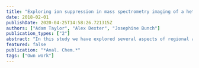 ```yaml
---
title: "Exploring ion suppression in mass spectrometry imaging of a heterogeneous tissue"
date: 2018-02-01
publishDate: 2020-04-25T14:58:26.721315Z
authors: ["Adam Taylor", "Alex Dexter", "Josephine Bunch"]
publication_types: ["2"]
abstract: "In this study we have explored several aspects of regional analyte suppression in mass spectrometry imaging of a heterogeneous sample; transverse cryosections of mouse brain. Olanzapine was homogeneously coated across the section prior to DESI and MALDI mass spectrometry imaging. We employed the concept of a tissue extinction coefficient (TEC) to assess suppression of an analyte on tissue relative to its intensity in an off tissue region. We expanded the use of TEC, by first segmenting anatomical regions using graph-cuts clustering, and calculating a TEC for each cluster. The single ion image of the olanzapine [M+H]+ ion was seen to vary considerably across the image, with anatomical features such as the white matter and hippocampus visible. While trends in regional ion suppression were conserved across MSI modalities, significant changes in the magnitude of relative regional suppression effects between techniques were seen. Notably the intensity of olanzapine was less suppressed in DESI than for MALDI. In MALDI MSI, significant differences in the concentration dependence of regional TECs were seen, with the TEC of white matter clusters exhibiting a notably stronger correlation with concentration than for clusters associated with grey matter regions. We further employed cluster-specific TECs as regional normalisation factors. In comparison to published pixel-by-pixel normalisation methods, regional TEC normalisation exhibited superior reduction ion suppression artefacts. We also considered the usefulness of a segmentation-based approach to compare spectral information obtained from complementary modalities."
featured: false
publication: "*Anal. Chem.*"
tags: ["Own work"]
---
```


